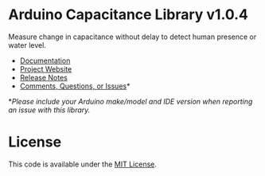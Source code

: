 # Arduino Capacitance Library v1.0.4
Measure change in capacitance without delay to detect human presence or water level.

* [Documentation](http://robotsbigdata.com/docs-arduino-capacitance.html)
* [Project Website](http://robotsbigdata.com)
* [Release Notes](https://github.com/alextaujenis/RBD_Capacitance/releases)
* [Comments, Questions, or Issues](https://github.com/alextaujenis/RBD_Capacitance/issues/new)*

\**Please include your Arduino make/model and IDE version when reporting an issue with this library.*

# License
This code is available under the [MIT License](http://opensource.org/licenses/mit-license.php).